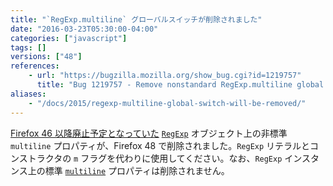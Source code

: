 ```yaml
---
title: "`RegExp.multiline` グローバルスイッチが削除されました"
date: "2016-03-23T05:30:00-04:00"
categories: ["javascript"]
tags: []
versions: ["48"]
references:
    - url: "https://bugzilla.mozilla.org/show_bug.cgi?id=1219757"
      title: "Bug 1219757 - Remove nonstandard RegExp.multiline global switch"
aliases:
    - "/docs/2015/regexp-multiline-global-switch-will-be-removed/"
---
```

[Firefox 46 以降廃止予定となっていた](https://www.fxsitecompat.com/ja/docs/2015/regexp-multiline-global-switch-has-been-deprecated/) [`RegExp`](https://developer.mozilla.org/ja/docs/Web/JavaScript/Reference/Global_Objects/RegExp) オブジェクト上の非標準 `multiline` プロパティが、Firefox 48 で削除されました。`RegExp` リテラルとコンストラクタの `m` フラグを代わりに使用してください。なお、`RegExp` インスタンス上の標準 [`multiline`](https://developer.mozilla.org/ja/docs/Web/JavaScript/Reference/Global_Objects/RegExp/multiline) プロパティは削除されません。
